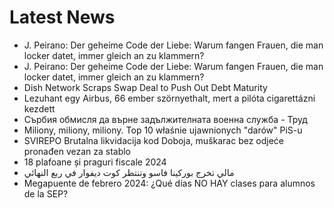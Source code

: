 # Latest News
-  J. Peirano: Der geheime Code der Liebe: Warum fangen Frauen, die man locker datet, immer gleich an zu klammern?
-  J. Peirano: Der geheime Code der Liebe: Warum fangen Frauen, die man locker datet, immer gleich an zu klammern?
-  Dish Network Scraps Swap Deal to Push Out Debt Maturity
-  Lezuhant egy Airbus, 66 ember szörnyethalt, mert a pilóta cigarettázni kezdett
-  Сърбия обмисля да върне задължителната военна служба - Труд
-  Miliony, miliony, miliony. Top 10 właśnie ujawnionych "darów" PiS-u
-  SVIREPO Brutalna likvidacija kod Doboja, muškarac bez odjeće pronađen vezan za stablo
-  18 plafoane și praguri fiscale 2024
-  مالي تخرج بوركينا فاسو وتنتظر كوت ديفوار في ربع النهائي
-  Megapuente de febrero 2024: ¿Qué días NO HAY clases para alumnos de la SEP?
